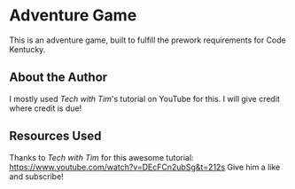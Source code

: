 # Adventure Game
This is an adventure game, built to fulfill the prework requirements for Code Kentucky. 

## About the Author
I mostly used *Tech with Tim*'s tutorial on YouTube for this. I will give credit where credit is due!

## Resources Used
Thanks to *Tech with Tim* for this awesome tutorial: https://www.youtube.com/watch?v=DEcFCn2ubSg&t=212s
Give him a like and subscribe!